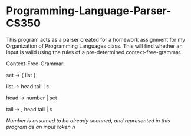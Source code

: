 # Programming-Language-Parser-CS350
This program acts as a parser created for a homework assignment for my Organization of Programming Languages class. This will find whether an input is valid using the rules of a pre-determined context-free-grammar.

Context-Free-Grammar:

set -> { list }

list -> head tail | ε

head -> number | set

tail -> , head tail | ε


*Number is assumed to be already scanned, and represented in this program as an input token n*
